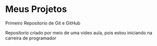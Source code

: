 # Meus Projetos
 Primeiro Repositorio de Git e GitHub

 Repositorio criado por meio de uma video aula, pois estou iniciando na carreira de programador
